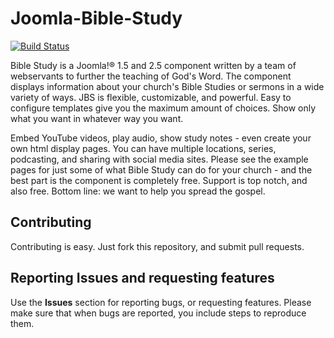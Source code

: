Joomla-Bible-Study
==================
[![Build Status](https://travis-ci.org/genu/Joomla-Bible-Study.png)](https://travis-ci.org/genu/Joomla-Bible-Study)

Bible Study is a Joomla!® 1.5 and 2.5 component written by a team of webservants to further the teaching of God's Word. The component displays information about your church's Bible Studies or sermons in a wide variety of ways. JBS is flexible, customizable, and powerful. Easy to configure templates give you the maximum amount of choices. Show only what you want in whatever way you want.

Embed YouTube videos, play audio, show study notes - even create your own html display pages. You can have multiple locations, series, podcasting, and sharing with social media sites. Please see the example pages for just some of what Bible Study can do for your church - and the best part is the component is completely free. Support is top notch, and also free. Bottom line: we want to help you spread the gospel.

Contributing
------------

Contributing is easy. Just fork this repository, and submit pull requests.

Reporting Issues and requesting features
----------------------------------------
Use the **Issues** section for reporting bugs, or requesting features. Please make sure that when bugs are reported, you include steps to reproduce them.
